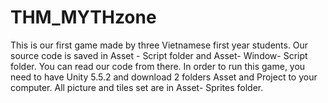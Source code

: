 # THM_MYTHzone
This is our first game made by three Vietnamese first year students. Our source code is saved in Asset - Script folder and Asset- Window- Script folder. You can read our code from there. In order to run this game, you need to have Unity 5.5.2 and download 2 folders Asset and Project to your computer. All picture and tiles set are in Asset- Sprites folder. 
